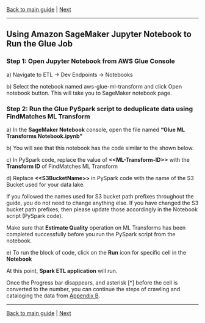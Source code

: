 [Back to main guide](../README.md) | [Next](appendixB.md)
___

## Using Amazon SageMaker Jupyter Notebook to Run the Glue Job

### Step 1: Open Jupyter Notebook from AWS Glue Console

a) Navigate to ETL → Dev Endpoints → Notebooks

b) Select the notebook named aws-glue-ml-transform and click Open notebook button. This will take you to SageMaker notebook page.


### Step 2: Run the Glue PySpark script to deduplicate data using FindMatches ML Transform

a) In the **SageMaker Notebook** console, open the file named **“Glue ML Transforms Notebook.ipynb”**

b) You will see that this notebook has the code similar to the shown below.

c) In PySpark code, replace the value of **\<\<ML-Transform-ID\>\>** with the **Transform ID** of FindMatches ML Transform

d) Replace **\<\<S3BucketName\>\>** in PySpark code with the name of the S3 Bucket used for your data lake.

If you followed the names used for S3 bucket path prefixes throughout the guide, you do not need to change anything else. If you have changed the S3 bucket path prefixes, then please update those accordingly in the Notebook script (PySpark code).

Make sure that **Estimate Quality** operation on ML Transforms has been completed successfully before you run the PySpark script from the notebook.

e) To run the block of code, click on the **Run** icon for specific cell in the **Notebook**

At this point, **Spark ETL application** will run.

Once the Progress bar disappears, and asterisk [*] before the cell is converted to the number, you can continue the steps of crawling and cataloging the data from [Appendix B](appendixB.md).



___

[Back to main guide](../README.md) | [Next](appendixB.md)
